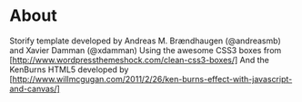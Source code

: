 # About
Storify template developed by Andreas M. Brændhaugen (@andreasmb) and Xavier Damman (@xdamman)
Using the awesome CSS3 boxes from [http://www.wordpressthemeshock.com/clean-css3-boxes/]
And the KenBurns HTML5 developed by [http://www.willmcgugan.com/2011/2/26/ken-burns-effect-with-javascript-and-canvas/]